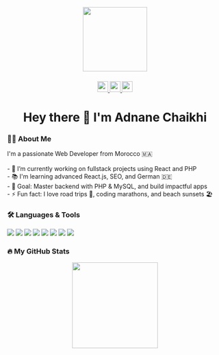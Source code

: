 <div align="center">
  <img height="150" src="https://media.giphy.com/media/M9gbBd9nbDrOTu1Mqx/giphy.gif" />
</div>

###

<div align="center">
  <a href="https://www.linkedin.com/in/adnanechaikhi" target="_blank">
    <img src="https://img.shields.io/static/v1?message=LinkedIn&logo=linkedin&label=&color=0077B5&logoColor=white&labelColor=&style=for-the-badge" height="25" />
  </a>
  <a href="https://www.youtube.com/@yourchannel" target="_blank">
    <img src="https://img.shields.io/static/v1?message=YouTube&logo=youtube&label=&color=FF0000&logoColor=white&labelColor=&style=for-the-badge" height="25" />
  </a>
  <a href="https://twitter.com/yourhandle" target="_blank">
    <img src="https://img.shields.io/static/v1?message=Twitter&logo=twitter&label=&color=1DA1F2&logoColor=white&labelColor=&style=for-the-badge" height="25" />
  </a>
</div>

###

<h1 align="center">Hey there 👋 I'm Adnane Chaikhi</h1>

###

<h3 align="left">👨‍💻 About Me</h3>

<p align="left">
I'm a passionate Web Developer from Morocco 🇲🇦<br><br>
- 🔭 I’m currently working on fullstack projects using React and PHP<br>
- 📚 I'm learning advanced React.js, SEO, and German 🇩🇪<br>
- 🎯 Goal: Master backend with PHP & MySQL, and build impactful apps<br>
- ⚡ Fun fact: I love road trips 🚗, coding marathons, and beach sunsets 🏖️
</p>

###

<h3 align="left">🛠 Languages & Tools</h3>

<div align="left">
  <img src="https://cdn.jsdelivr.net/gh/devicons/devicon/icons/html5/html5-original.svg" style="max-height: 40px;" />
  <img src="https://cdn.jsdelivr.net/gh/devicons/devicon/icons/css3/css3-original.svg" style="max-height: 40px;" />
  <img src="https://cdn.jsdelivr.net/gh/devicons/devicon/icons/javascript/javascript-original.svg" style="max-height: 40px;" />
  <img src="https://cdn.jsdelivr.net/gh/devicons/devicon/icons/php/php-original.svg" style="max-height: 40px;" />
  <img src="https://cdn.jsdelivr.net/gh/devicons/devicon/icons/react/react-original.svg" style="max-height: 40px;" />
  <img src="https://cdn.jsdelivr.net/gh/devicons/devicon/icons/mysql/mysql-original-wordmark.svg" style="max-height: 40px;" />
  <img src="https://cdn.jsdelivr.net/gh/devicons/devicon/icons/github/github-original.svg" style="max-height: 40px;" />
  <img src="https://cdn.jsdelivr.net/gh/devicons/devicon/icons/bootstrap/bootstrap-original.svg" style="max-height: 40px;" />
</div>

###

<h3 align="left">🔥 My GitHub Stats</h3>

<div align="center">
  <img src="https://streak-stats.demolab.com?user=adnanechaikhi&theme=dark&hide_border=false" height="200" />
</div>
